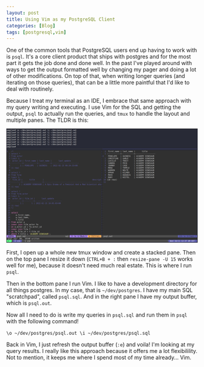 ```yaml
---
layout: post
title: Using Vim as my PostgreSQL Client
categories: [Blog]
tags: [postgresql,vim]
---
```


One of the common tools that PostgreSQL users end up having to work with is `psql`. It's a core client product that ships with postgres and for the most part it gets the job done and done well. In the past I've played around with ways to get the output formatted well by changing my pager and doing a lot of other modifications. On top of that, when writing longer queries (and iterating on those queries), that can be a little more paintful that I'd like to deal with routinely.

Because I treat my terminal as an IDE, I embrace that same approach with my query writing and executing. I use Vim for the SQL and getting the output, `psql` to actually run the queries, and `tmux` to handle the layout and multiple panes. The TLDR is this:

![PostgreSQL client with Vim](../images/postgres-vim-1.png)

First, I open up a whole new tmux window and create a stacked pane. Then on the top pane I resize it down (`CTRL+B + :` then `resize-pane -U 15` works well for me), because it doesn't need much real estate. This is where I run `psql`.

Then in the bottom pane I run Vim. I like to have a development directory for all things postgres. In my case, that is `~/dev/postgres`. I have my main SQL "scratchpad", called `psql.sql`. And in the right pane I have my output buffer, which is `psql.out`.

Now all I need to do is write my queries in `psql.sql` and run them in `psql` with the following command!

```
\o ~/dev/postgres/psql.out \i ~/dev/postgres/psql.sql
```

Back in Vim, I just refresh the output buffer (`:e`) and voila! I'm looking at my query results. I really like this approach because it offers me a lot flexibilility. Not to mention, it keeps me where I spend most of my time already... Vim.
